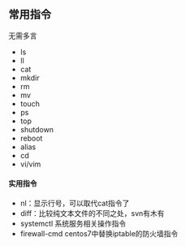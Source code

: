 ## 常用指令

无需多言

- ls
- ll
- cat
- mkdir
- rm
- mv
- touch
- ps
- top
- shutdown
- reboot
- alias
- cd
- vi/vim

#### 实用指令

- nl：显示行号，可以取代cat指令了
- diff：比较纯文本文件的不同之处，svn有木有
- systemctl 系统服务相关操作指令
- firewall-cmd centos7中替换iptable的防火墙指令
